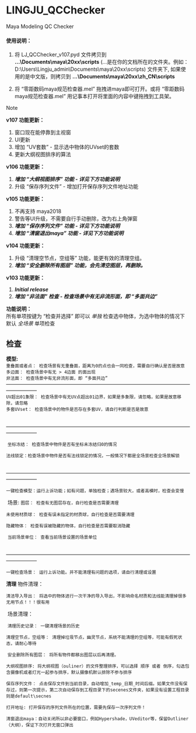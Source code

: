 # LINGJU_QCChecker  
Maya Modeling QC Checker  

#### 使用说明：  
1. 将  LJ_QCChecker_v107.pyd  文件拷贝到   **...\Documents\maya\20xx\scripts**   (...是在你的文档所在的文件夹。例如：D:\Users\Lingju_admin\Documents\maya\20xx\scripts\)  文件夹下, 如果使用的是中文版，则拷贝到 **...\Documents\maya\20xx\zh_CN\scripts**
   
2.  将  “零距数码maya规范检查器.mel”  拖拽进maya即可打开。或将  “零距数码maya规范检查器.mel”  用记事本打开将里面的内容中键拖拽到工具架。


>[!NOTE]
>**v107 功能更新：**
>
>1. 窗口现在能停靠到主视窗  
>2. UI更新  
>3. 增加 “UV套数” - 显示选中物体的UVset的套数  
>4. 更新大纲视图排序的算法
>     
>**v106 功能更新：**
>
>1. ***增加 “大纲视图排序” 功能 - 详见下方功能说明***  
>2. 升级 “保存序列文件” - 增加打开保存序列文件地址功能
>   
>**v105 功能更新：**
>
>1. 不再支持 maya2018  
>2. 警告等UI升级，不需要自行手动删除，改为右上角弹窗  
>3. ***增加  “保存序列文件” 功能 - 详见下方功能说明***  
>4. ***增加 “清窗退出maya” 功能 - 详见下方功能说明***
> 
>**v104 功能更新：**
>
>1. 升级 “清理空节点，空组等” 功能，能更有效的清理空组。 
>2. ***增加 “安全删除所有图层” 功能，会先清空图层，再删除。***  
>   
>**v103 功能更新：**
>
>1. ***Initial release***  
>2. ***增加 “非法面” 检查  -  检查场景中有无非流形面，即 “多面共边”***
>   


**功能说明：**  
所有单项按键为 “检查并选择” 即可以 *单独* 检查选中物体，为选中物体的情况下默认 *全场景* 单项检查

## **检查**  

**模型:**    
`重叠面或者点： 检查场景有无重叠面，距离为0的点也会一同检查，需要自行确认是否是故意`
`多边面： 检查场景中有无 > 4边面 的面出现`  
`非法面： 检查场景中有无非流形面，即 “多面共边”`  
——————————————————————————————————————————  
`UV超出01象限： 检查场景中有无UV点超出01边界，如果是多象限，请忽略，如果是故意移除，请忽略`  
`多套UVset： 检查场景中的物件是否存在多套UV，请自行判断是否是故意`

​			——————————————————————————————————————————

​		`坐标冻结： 检查场景中物件是否有坐标未冻结归0的情况`

​		`法线锁定：检查场景中物件是否有法线锁定的情况，一般情况下都是全场景检查全场景解锁`

​			——————————————————————————————————————————

​		`一键检查模型：运行上诉功能；如有问题，单独检查；遇场景较大，或者高模时，检查会变慢`

​        场景:
​		`图层： 检查有无图层存在，自行检查是否需要清理`

​		`未使用材质球： 检查有误未指定的材质球，自行检查是否需要清理`

​		`隐藏物体： 检查有误被隐藏的物体，自行检查是否需要取消隐藏`

​		`当前场景单位： 查看当前场景设置的场景单位`

​			——————————————————————————————————————————

​		`一键检查场景： 运行上诉功能。并不能清理有问题的选项，请自行清理或设置`

**清理**
	    物件清理：

​		        `清洁导入导出： 将选中的物体进行一次干净的导入导出，不影响命名材质和法线能清理掉很多无用节点！！！很有用`

​	    场景清理：

​			`清理历史记录： 一键清理场景的历史`

​			`清理空节点，空组等： 清理掉垃圾节点，幽灵节点，系统不能清理的空组等，可能有假死状态，请耐心等待`

​			`安全删除所有图层： 将所有物件都移出图层以后再清理。`

​			`大纲视图排序: 将大纲视图（ouliner）的文件整理排序，可以选择 顺序 或者 倒序，勾选包含摄像机或者灯光一起参与排序，默认摄像机默认排除不参与排序 `

​                	`保存序列文件： 点击保存文件到当前目录，自动增加_temp_日期_时间后缀。如果文件没有保存过，则第一次提示，第二次自动保存到工程目录下的secenes文件夹，如果没有设置工程目录则是default\secnes`

​			`打开地址: 打开保存的序列文件所在的位置，需要先保存一次序列文件！`

​			`清窗退出maya：自动关闭所以非必要窗口，例如Hypershade，UVeditor等，保留Outliner（大纲），保证下次打开无窗口弹出`

